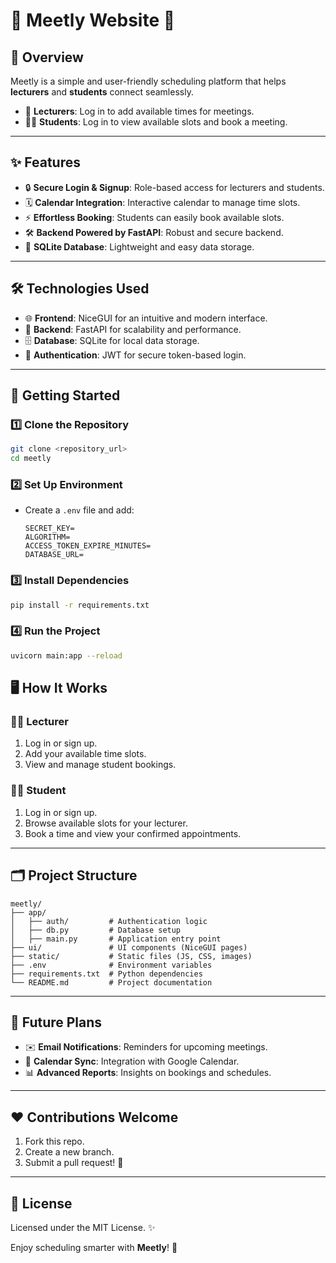 # 🌟 **Meetly Website** 🌟

## 📖 **Overview**
Meetly is a simple and user-friendly scheduling platform that helps **lecturers** and **students** connect seamlessly. 

- 📅 **Lecturers**: Log in to add available times for meetings.  
- 🙋‍♂️ **Students**: Log in to view available slots and book a meeting.  

---

## ✨ **Features**
- 🔒 **Secure Login & Signup**: Role-based access for lecturers and students.
- 🗓️ **Calendar Integration**: Interactive calendar to manage time slots.
- ⚡ **Effortless Booking**: Students can easily book available slots.
- 🛠️ **Backend Powered by FastAPI**: Robust and secure backend.
- 💾 **SQLite Database**: Lightweight and easy data storage.

---

## 🛠️ **Technologies Used**
- 🌐 **Frontend**: NiceGUI for an intuitive and modern interface.
- 🚀 **Backend**: FastAPI for scalability and performance.
- 🗄️ **Database**: SQLite for local data storage.
- 🔐 **Authentication**: JWT for secure token-based login.

---

## 🚀 **Getting Started**

### 1️⃣ **Clone the Repository**
```bash
git clone <repository_url>
cd meetly
```

### 2️⃣ **Set Up Environment**
- Create a `.env` file and add:
  ```plaintext
  SECRET_KEY=
  ALGORITHM=
  ACCESS_TOKEN_EXPIRE_MINUTES=
  DATABASE_URL=
  ```

### 3️⃣ **Install Dependencies**
```bash
pip install -r requirements.txt
```

### 4️⃣ **Run the Project**
```bash
uvicorn main:app --reload
```



## 🖥️ **How It Works**
### 👨‍🏫 **Lecturer**
1. Log in or sign up.
2. Add your available time slots.
3. View and manage student bookings.

### 👨‍🎓 **Student**
1. Log in or sign up.
2. Browse available slots for your lecturer.
3. Book a time and view your confirmed appointments.

---

## 🗂️ **Project Structure**
```
meetly/
├── app/
│   ├── auth/         # Authentication logic
│   ├── db.py         # Database setup
│   ├── main.py       # Application entry point
├── ui/               # UI components (NiceGUI pages)
├── static/           # Static files (JS, CSS, images)
├── .env              # Environment variables
├── requirements.txt  # Python dependencies
└── README.md         # Project documentation
```

---

## 🌟 **Future Plans**
- ✉️ **Email Notifications**: Reminders for upcoming meetings.
- 🔗 **Calendar Sync**: Integration with Google Calendar.
- 📊 **Advanced Reports**: Insights on bookings and schedules.

---

## ❤️ **Contributions Welcome**
1. Fork this repo.  
2. Create a new branch.  
3. Submit a pull request! 🎉  

---

## 📜 **License**
Licensed under the MIT License. ✨  

Enjoy scheduling smarter with **Meetly**! 🎉
